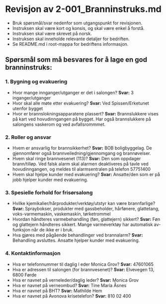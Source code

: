 # Revisjon av 2-001_Branninstruks.md

- Bruk spørsmål/svar nedenfor som utgangspunkt for revisjonen.
- Instruksen skal være kort og konsis, og skal være enkel å forstå.
- Instruksen skal være skrevet på norsk.
- Instruksen skal inneholde relevante detaljer for bedriften.
- Se README.md i root-mappa for bedriftens informasjon.

## Spørsmål som må besvares for å lage en god branninstruks:

### 1. Bygning og evakuering
- Hvor mange innganger/utganger er det i salongen?
    **Svar:** 3 inganger/utganger
- Hvor skal alle møte etter evakuering?
    **Svar:** Ved Spissen/Erketunet utenfor bygget
- Hvor er brannslokningsapparatene plassert?
    **Svar:** Brannslukkere vises på kart ved hovudinngangen på bygget. Har også brannslukkere på salongens vaskerom og ved avfallsrommmet.

### 2. Roller og ansvar
- Hvem er ansvarlig for brannsikkerhet?
    **Svar:** BOB boligbyggelag. De gjennomfører også brannveiledning/gjennomgang og brannøvelser.
- Hvem skal ringe brannvesenet (113)?
    **Svar:** Den som oppdager brann/tilløp. Ved falsk alarm skal alarmen deaktiveres på tavle ved hovudinngangen, og meldes til alarmsentralen på telefon 57751400
- Hvem skal hjelpe kunder med evakuering?
    **Svar:** Ansatte/den som er på jobb hjelper kunder med evakuering.

### 3. Spesielle forhold for frisørsalong
- Hvilke kjemikalier/hårprodukter/verktøy/utstyr kan være brannfarlige?
    **Svar:** Spraybokser, produkter med gassbeholder, hårfønere, glattetang, voks-varmemaskin, vaskemaskin, tørketrommel
- Hvordan håndteres varmebehandling (føn, glattejern) sikkert?
    **Svar:** Føn og glattejern håndteres sikkert. Mange varmeverktøy har automatisk av-funksjon når de ikke er i bruk.
- Hva gjøres med pågående behandlinger ved brannalarm?
    **Svar:** Behandling avsluttes. Ansatte hjelper kunder med evakuering.

### 4. Kontaktinformasjon
- Hva er telefonnummer til daglig l eder Monica Grov?
    **Svar:** 47601065
- Hva er adressen til salongen (for brannvesenet)?
    **Svar:** Elvevegen 13, 6800 Førde
- Hva er navnet på verneleder/daglig leder?
    **Svar:** Monica Grov
- Hva er navnet på verneombud?
    **Svar:** Tine Maria Åsnes
- Hva er navnet på BHT?
    **Svar:** Mathilde Hem
- Hva er navnet på Avonova krisetelefon?
    **Svar:** 810 02 400